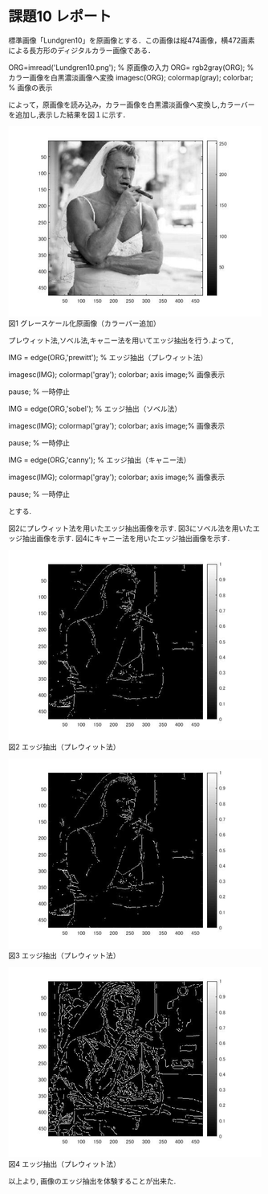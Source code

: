 # 課題10 レポート

標準画像「Lundgren10」を原画像とする．この画像は縦474画像，横472画素による長方形のディジタルカラー画像である．

ORG=imread('Lundgren10.png'); % 原画像の入力
ORG= rgb2gray(ORG); % カラー画像を白黒濃淡画像へ変換
imagesc(ORG); colormap(gray); colorbar; % 画像の表示



によって，原画像を読み込み，カラー画像を白黒濃淡画像へ変換し,カラーバーを追加し,表示した結果を図１に示す．

![原画像](https://raw.githubusercontent.com/09ne028koya/lecture_image_processing/master/image/10001.jpg)  
図1 グレースケール化原画像（カラーバー追加）


プレウィット法,ソベル法,キャニー法を用いてエッジ抽出を行う.よって,


IMG = edge(ORG,'prewitt'); % エッジ抽出（プレウィット法）

imagesc(IMG); colormap('gray'); colorbar;  axis image;% 画像表示

pause; % 一時停止

IMG = edge(ORG,'sobel'); % エッジ抽出（ソベル法）

imagesc(IMG); colormap('gray'); colorbar;  axis image;% 画像表示

pause; % 一時停止

IMG = edge(ORG,'canny'); % エッジ抽出（キャニー法）

imagesc(IMG); colormap('gray'); colorbar;  axis image;% 画像表示

pause; % 一時停止

とする.

図2にプレウィット法を用いたエッジ抽出画像を示す.
図3にソベル法を用いたエッジ抽出画像を示す.
図4にキャニー法を用いたエッジ抽出画像を示す.



![原画像](https://raw.githubusercontent.com/09ne028koya/lecture_image_processing/master/image/10002.jpg)  
図2 エッジ抽出（プレウィット法）



![原画像](https://raw.githubusercontent.com/09ne028koya/lecture_image_processing/master/image/10003.jpg)  
図3 エッジ抽出（プレウィット法）




![原画像](https://raw.githubusercontent.com/09ne028koya/lecture_image_processing/master/image/10004.jpg)  
図4 エッジ抽出（プレウィット法）



以上より, 画像のエッジ抽出を体験することが出来た.
